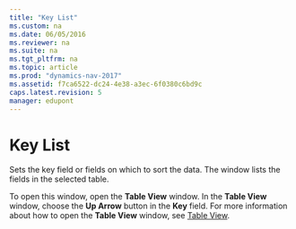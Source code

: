 ```yaml
---
title: "Key List"
ms.custom: na
ms.date: 06/05/2016
ms.reviewer: na
ms.suite: na
ms.tgt_pltfrm: na
ms.topic: article
ms.prod: "dynamics-nav-2017"
ms.assetid: f7ca6522-dc24-4e38-a3ec-6f0380c6bd9c
caps.latest.revision: 5
manager: edupont
---
```

# Key List
Sets the key field or fields on which to sort the data. The window lists the fields in the selected table.  

 To open this window, open the **Table View** window. In the **Table View** window, choose the **Up Arrow** button in the **Key** field. For more information about how to open the **Table View** window, see [Table View](-$-S_2135-Table-View-$-.md).
